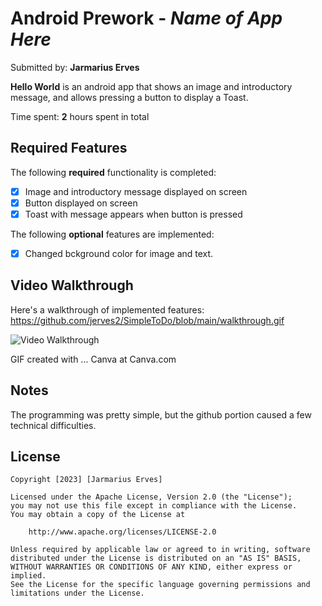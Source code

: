 # Android Prework - *Name of App Here*

Submitted by: **Jarmarius Erves**

**Hello World** is an android app that shows an image and introductory message, and allows pressing a button to display a Toast. 

Time spent: **2** hours spent in total

## Required Features

The following **required** functionality is completed:

* [x] Image and introductory message displayed on screen
* [x] Button displayed on screen
* [x] Toast with message appears when button is pressed 

The following **optional** features are implemented:

* [x] Changed bckground color for image and text.

## Video Walkthrough

Here's a walkthrough of implemented features: https://github.com/jerves2/SimpleToDo/blob/main/walkthrough.gif

<img src='http://i.imgur.com/link/to/your/gif/file.gif' title='Video Walkthrough' width='' alt='Video Walkthrough' />

<!-- Replace this with whatever GIF tool you used! -->
GIF created with ...  Canva at Canva.com
<!-- Recommended tools:
[Kap](https://getkap.co/) for macOS
[ScreenToGif](https://www.screentogif.com/) for Windows
[peek](https://github.com/phw/peek) for Linux. -->

## Notes

The programming was pretty simple, but the github portion caused a few technical difficulties.

## License

    Copyright [2023] [Jarmarius Erves]

    Licensed under the Apache License, Version 2.0 (the "License");
    you may not use this file except in compliance with the License.
    You may obtain a copy of the License at

        http://www.apache.org/licenses/LICENSE-2.0

    Unless required by applicable law or agreed to in writing, software
    distributed under the License is distributed on an "AS IS" BASIS,
    WITHOUT WARRANTIES OR CONDITIONS OF ANY KIND, either express or implied.
    See the License for the specific language governing permissions and
    limitations under the License.
